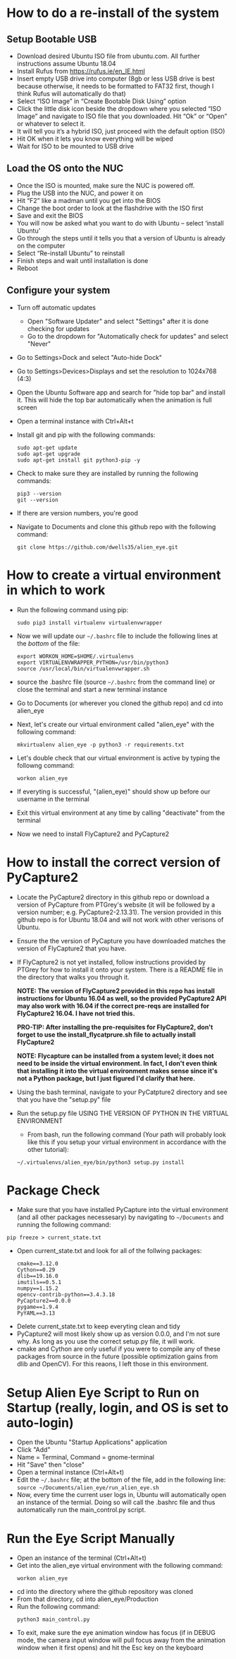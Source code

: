 # How to do a re-install of the system
## Setup Bootable USB
* Download desired Ubuntu ISO file from ubuntu.com. All further instructions assume Ubuntu 18.04
* Install Rufus from https://rufus.ie/en_IE.html
* Insert empty USB drive into computer (8gb or less USB drive is best because otherwise, it needs to be formatted to FAT32 first, though I think Rufus will automatically do that)
* Select “ISO Image” in “Create Bootable Disk Using” option
* Click the little disk icon beside the dropdown where you selected “ISO Image” and navigate to ISO file that you downloaded. Hit “Ok” or “Open” or whatever to select it. 
* It will tell you it’s a hybrid ISO, just proceed with the default option (ISO)
* Hit OK when it lets you know everything will be wiped
* Wait for ISO to be mounted to USB drive
## Load the OS onto the NUC
* Once the ISO is mounted, make sure the NUC is powered off. 
* Plug the USB into the NUC, and power it on
* Hit “F2” like a madman until you get into the BIOS
* Change the boot order to look at the flashdrive with the ISO first
* Save and exit the BIOS
* You will now be asked what you want to do with Ubuntu – select ‘install Ubuntu’
* Go through the steps until it tells you that a version of Ubuntu is already on the computer
* Select “Re-install Ubuntu” to reinstall
* Finish steps and wait until installation is done
* Reboot
## Configure your system
* Turn off automatic updates
  * Open "Software Updater" and select "Settings" after it is done checking for updates
  * Go to the dropdown for "Automatically check for updates" and select "Never"
* Go to Settings>Dock and select "Auto-hide Dock"
* Go to Settings>Devices>Displays and set the resolution to 1024x768 (4:3)
* Open the Ubuntu Software app and search for "hide top bar" and install it. This will hide the top bar automatically when the animation is full screen
* Open a terminal instance with Ctrl+Alt+t
* Install git and pip with the following commands:  
  ```
  sudo apt-get update  
  sudo apt-get upgrade  
  sudo apt-get install git python3-pip -y
  ```

* Check to make sure they are installed by running the following commands:  
  ```
  pip3 --version  
  git --version
  ```

* If there are version numbers, you're good
* Navigate to Documents and clone this github repo with the following command:
  ```
  git clone https://github.com/dwells35/alien_eye.git
  ```

# How to create a virtual environment in which to work
* Run the following command using pip:  

  ```
  sudo pip3 install virtualenv virtualenvwrapper
  ```

* Now we will update our ```~/.bashrc``` file to include the following lines at the _bottom_ of the file:  

  ```
  export WORKON_HOME=$HOME/.virtualenvs  
  export VIRTUALENVWRAPPER_PYTHON=/usr/bin/python3  
  source /usr/local/bin/virtualenvwrapper.sh
  ```

* source the .bashrc file (source ```~/.bashrc``` from the command line) or close the terminal and start a new terminal instance
* Go to Documents (or wherever you cloned the github repo) and cd into alien_eye
* Next, let's create our virtual environment called "alien_eye" with the following command:  

  ```
  mkvirtualenv alien_eye -p python3 -r requirements.txt
  ```

* Let's double check that our virtual environment is active by typing the followng command:  

  ```
  workon alien_eye
  ```

* If everyting is successful, "(alien_eye)" should show up before our username in the terminal
* Exit this virtual environment at any time by calling "deactivate" from the terminal
* Now we need to install FlyCapture2 and PyCapture2

# How to install the correct version of PyCapture2
* Locate the PyCapture2 directory in this github repo or download a version of PyCapture from PTGrey's website (it will be followed by a version number; e.g. PyCapture2-2.13.31). The version provided in this github repo is for Ubuntu 18.04 and will not work with other verisons of Ubuntu.
* Ensure the the version of PyCapture you have downloaded matches the version of FlyCapture2 that you have.
* If FlyCapture2 is not yet installed, follow instructions provided by PTGrey for how to install it onto your system. There is a README file in the directory that walks you through it.  

  **NOTE: The version of FlyCapture2 provided in this repo has install instructions for Ubuntu 16.04 as well, so the provided PyCapture2 API may also work with 16.04 if the correct pre-reqs are installed for FlyCapture2 16.04. I have not tried this.**  

  **PRO-TIP: After installing the pre-requisites for FlyCapture2, don't forget to use the install_flycatprure.sh file to actually install FlyCapture2**  

  **NOTE: Flycapture can be installed from a system level; it does not need to be inside the virtual environment. In fact, I don't even think that installing it into the virtual environment makes sense since it's not a Python package, but I just figured I'd clarify that here.**

* Using the bash terminal, navigate to your PyCatpture2 directory and see that you have the "setup.py" file
* Run the setup.py file USING THE VERSION OF PYTHON IN THE VIRTUAL ENVIRONMENT
  * From bash, run the following command (Your path will probably look like this if you setup your virtual environment in accordance with the other tutorial):  
  
  ```
  ~/.virtualenvs/alien_eye/bin/python3 setup.py install
  ```

# Package Check
 * Make sure that you have installed PyCapture into the virtual environment (and all other packages necessesary) by navigating to ```~/Documents``` and running the following command:  

  ```
  pip freeze > current_state.txt
  ```

 * Open current_state.txt and look for all of the follwing packages:  
    ```
    cmake==3.12.0  
    Cython==0.29  
    dlib==19.16.0  
    imutils==0.5.1  
    numpy==1.15.2  
    opencv-contrib-python==3.4.3.18  
    PyCapture2==0.0.0  
    pygame==1.9.4  
    PyYAML==3.13  
    ```
 * Delete current_state.txt to keep everyting clean and tidy
 * PyCapture2 will most likely show up as version 0.0.0, and I'm not sure why. As long as you use the correct setup.py file, it will work.
 * cmake and Cython are only useful if you were to compile any of these packages from source in the future (possible optimization gains from dlib and OpenCV). For this reaons, I left those in this environment.

# Setup Alien Eye Script to Run on Startup (really, login, and OS is set to auto-login)
  * Open the Ubuntu "Startup Applications" application
  * Click "Add"
  * Name = Terminal, Command = gnome-terminal
  * Hit "Save" then "close"
  * Open a terminal instance (Ctrl+Alt+t)
  * Edit the ```~/.bashrc``` file; at the bottom of the file, add in the following line:  
    ```source ~/Documents/alien_eye/run_alien_eye.sh```
  * Now, every time the current user logs in, Ubuntu will automatically open an instance of the termial.
  Doing so will call the .bashrc file and thus automatically run the main_control.py script.

# Run the Eye Script Manually
  * Open an instance of the terminal (Ctrl+Alt+t)
  * Get into the alien_eye virtual environment with the following command:
    ```
    workon alien_eye
    ```
  * cd into the directory where the github repository was cloned
  * From that directory, cd into alien_eye/Production
  * Run the following command:
    ```
    python3 main_control.py
    ```
  * To exit, make sure the eye animation window has focus (if in DEBUG mode, the camera input window will pull
  focus away from the animation window when it first opens) and hit the Esc key on the keyboard
